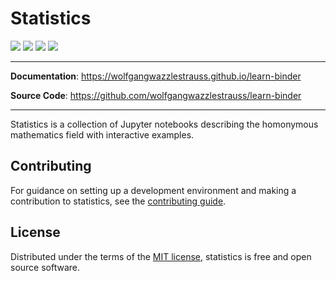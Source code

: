 # Statistics

[![](https://mybinder.org/badge_logo.svg)](https://mybinder.org/v2/gh/wolfgangwazzlestrauss/learn-binder/master?urlpath=lab%2Ftree%2Fnotebooks%2Findex.ipynb)
![](https://img.shields.io/badge/code%20style-black-000000.svg)
![](https://img.shields.io/github/repo-size/wolfgangwazzlestrauss/learn-binder)
![](https://img.shields.io/github/license/wolfgangwazzlestrauss/learn-binder)

---

**Documentation**: https://wolfgangwazzlestrauss.github.io/learn-binder

**Source Code**: https://github.com/wolfgangwazzlestrauss/learn-binder

---

Statistics is a collection of Jupyter notebooks describing the homonymous
mathematics field with interactive examples.

## Contributing

For guidance on setting up a development environment and making a contribution
to statistics, see the [contributing guide](CONTRIBUTING.md).

## License

Distributed under the terms of the [MIT license](LICENSE.md), statistics is free
and open source software.
